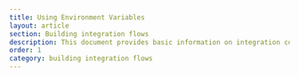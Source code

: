 ```yaml
---
title: Using Environment Variables
layout: article
section: Building integration flows
description: This document provides basic information on integration components and how to use them.
order: 1
category: building integration flows
---
```

